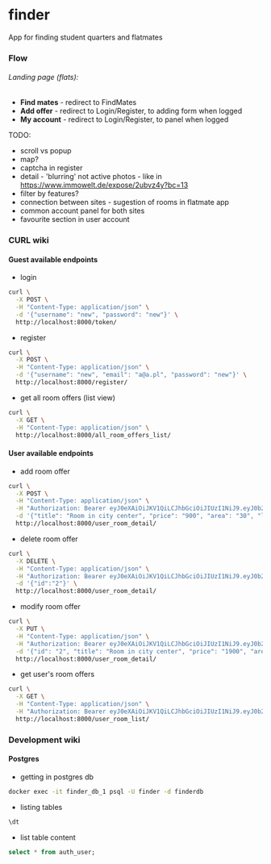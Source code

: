 # finder
App for finding student quarters and flatmates



### Flow

###### Landing page (flats):

- **Find mates** - redirect to FindMates
- **Add offer** - redirect to Login/Register,  to adding form when logged
- **My account** - redirect to Login/Register, to panel when logged

TODO:

- scroll vs popup
- map?
- captcha in register
- detail - 'blurring' not active photos - like in https://www.immowelt.de/expose/2ubvz4y?bc=13
- filter by features?
- connection between sites - sugestion of rooms in flatmate app
- common account panel for both sites
- favourite section in user account

### CURL wiki
#### Guest available endpoints
- login
```bash
curl \
  -X POST \
  -H "Content-Type: application/json" \
  -d '{"username": "new", "password": "new"}' \
  http://localhost:8000/token/
```
- register
```bash
curl \
  -X POST \
  -H "Content-Type: application/json" \
  -d '{"username": "new", "email": "a@a.pl", "password": "new"}' \
  http://localhost:8000/register/
```
- get all room offers (list view)
```bash
curl \
  -X GET \
  -H "Content-Type: application/json" \
  http://localhost:8000/all_room_offers_list/
```

#### User available endpoints
- add room offer
```bash
curl \
  -X POST \
  -H "Content-Type: application/json" \
  -H "Authorization: Bearer eyJ0eXAiOiJKV1QiLCJhbGciOiJIUzI1NiJ9.eyJ0b2tlbl90eXBlIjoiYWNjZXNzIiwiZXhwIjoxNjI1NDk4ODAxLCJqdGkiOiIzN2M3NDA0NjliYzE0NTg2OTBiOTUyM2Q4Y2JjNDZmYyIsInVzZXJfaWQiOjR9.HCEJ7TlkcUO7gace1b66_EcCIRwHnVTO_N8IAxNPfcM" \
  -d '{"title": "Room in city center", "price": "900", "area": "30", "location": "Dominikanski Square", "building_features": "modern building;2nd floor;elevator available;peaceful neigborhood", "flat_features": "fully furnitured;two bathrooms;kitchen;living room", "flatmates_features": "2 students;parties on weekend;interested in electrical engeneering", "rules":"No smoking;No pets", "phone":"123456789"}' \
  http://localhost:8000/user_room_detail/
```
- delete room offer
```bash
curl \
  -X DELETE \
  -H "Content-Type: application/json" \
  -H "Authorization: Bearer eyJ0eXAiOiJKV1QiLCJhbGciOiJIUzI1NiJ9.eyJ0b2tlbl90eXBlIjoiYWNjZXNzIiwiZXhwIjoxNjI1NDk4ODAxLCJqdGkiOiIzN2M3NDA0NjliYzE0NTg2OTBiOTUyM2Q4Y2JjNDZmYyIsInVzZXJfaWQiOjR9.HCEJ7TlkcUO7gace1b66_EcCIRwHnVTO_N8IAxNPfcM" \
  -d '{"id":"2"}' \
  http://localhost:8000/user_room_detail/
```
- modify room offer
```bash
curl \
  -X PUT \
  -H "Content-Type: application/json" \
  -H "Authorization: Bearer eyJ0eXAiOiJKV1QiLCJhbGciOiJIUzI1NiJ9.eyJ0b2tlbl90eXBlIjoiYWNjZXNzIiwiZXhwIjoxNjI1NDk4ODAxLCJqdGkiOiIzN2M3NDA0NjliYzE0NTg2OTBiOTUyM2Q4Y2JjNDZmYyIsInVzZXJfaWQiOjR9.HCEJ7TlkcUO7gace1b66_EcCIRwHnVTO_N8IAxNPfcM" \
  -d '{"id": "2", "title": "Room in city center", "price": "1900", "area": "30", "location": "Dominikanski Square", "building_features": "modern building;2nd floor;elevator available;peaceful neigborhood", "flat_features": "fully furnitured;two bathrooms;kitchen;living room", "flatmates_features": "2 students;parties on weekend;interested in electrical engeneering", "rules":"No smoking;No pets", "phone":"123456789"}' \
  http://localhost:8000/user_room_detail/
```
- get user's room offers
```bash
curl \
  -X GET \
  -H "Content-Type: application/json" \
  -H "Authorization: Bearer eyJ0eXAiOiJKV1QiLCJhbGciOiJIUzI1NiJ9.eyJ0b2tlbl90eXBlIjoiYWNjZXNzIiwiZXhwIjoxNjI1NDk4ODAxLCJqdGkiOiIzN2M3NDA0NjliYzE0NTg2OTBiOTUyM2Q4Y2JjNDZmYyIsInVzZXJfaWQiOjR9.HCEJ7TlkcUO7gace1b66_EcCIRwHnVTO_N8IAxNPfcM" \
  http://localhost:8000/user_room_list/
```

### Development wiki
#### Postgres
- getting in postgres db
```bash
docker exec -it finder_db_1 psql -U finder -d finderdb
```
- listing tables
```bash
\dt
```
- list table content
```sql
select * from auth_user;
```
